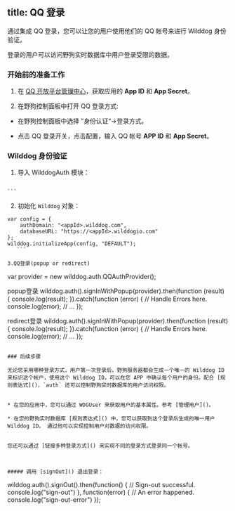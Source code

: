 title:  QQ 登录
---

通过集成 QQ 登录，您可以让您的用户使用他们的 QQ 帐号来进行 Wilddog 身份验证。

登录的用户可以访问野狗实时数据库中用户登录受限的数据。


### 开始前的准备工作

1. 在 [QQ 开放平台管理中心](http://op.open.qq.com/)，获取应用的 **App ID** 和 **App Secret**。

2. 在野狗控制面板中打开 QQ 登录方式:

 * 在野狗控制面板中选择 ”身份认证“->登录方式。

 * 点击 QQ 登录开关，点击配置，输入 QQ 帐号 **APP ID** 和 **App Secret**。


### Wilddog 身份验证
1. 导入 WilddogAuth 模块：
    ```
<script type="text/javascript" src="https://cdn.wilddog.com/js/client/v2/wilddog-web-auth.js"></script>
    ```

2. 初始化 `Wilddog` 对象：
 ```
var config = {
     authDomain: "<appId>.wilddog.com",
     databaseURL: "https://<appId>.wilddogio.com"
 };
 wilddog.initializeApp(config, "DEFAULT");
    ```

3.QQ登录(popup or redirect)

```
var provider = new wilddog.auth.QQAuthProvider();

popup登录
wilddog.auth().signInWithPopup(provider).then(function (result) {
    console.log(result);
 }).catch(function (error) {
     // Handle Errors here.
     console.log(error);
     // ...
 });

redirect登录
wilddog.auth().signInWithPopup(provider).then(function (result) {
     console.log(result);
 }).catch(function (error) {
     // Handle Errors here.
     console.log(error);
     // ...
 });
```

### 后续步骤

无论您采用哪种登录方式，用户第一次登录后，野狗服务器都会生成一个唯一的 Wilddog ID 来标识这个帐户，使用这个 Wilddog ID，可以在您 APP 中确认每个用户的身份。配合 [规则表达式]()，`auth` 还可以控制野狗实时数据库的用户访问权限。


* 在您的应用中，您可以通过 WDGUser 来获取用户的基本属性。参考 [管理用户]()。

* 在您的野狗实时数据库 [规则表达式]() 中，您可以获取到这个登录后生成的唯一用户 Wilddog ID， 通过他可以实现控制用户对数据的访问权限。


您还可以通过 [链接多种登录方式]() 来实现不同的登录方式登录同一个帐号。



##### 调用 [signOut]() 退出登录：

```
wilddog.auth().signOut().then(function() {
     // Sign-out successful.
     console.log("sign-out")
 }, function(error) {
     // An error happened.
     console.log("sign-out-error")
 });

```




